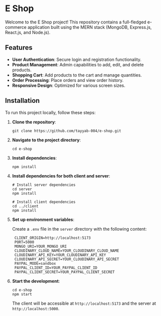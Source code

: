 # E Shop

Welcome to the E Shop project! This repository contains a full-fledged e-commerce application built using the MERN stack (MongoDB, Express.js, React.js, and Node.js).

## Features

- **User Authentication**: Secure login and registration functionality.
- **Product Management**: Admin capabilities to add, edit, and delete products.
- **Shopping Cart**: Add products to the cart and manage quantities.
- **Order Processing**: Place orders and view order history.
- **Responsive Design**: Optimized for various screen sizes.

## Installation

To run this project locally, follow these steps:

1. **Clone the repository**:

   ```
   git clone https://github.com/tayyab-004/e-shop.git
   ```

2. **Navigate to the project directory**:

   ```
   cd e-shop
   ```

3. **Install dependencies**:

   ```
   npm install
   ```

4. **Install dependencies for both client and server**:

   ```
   # Install server dependencies
   cd server
   npm install

   # Install client dependencies
   cd ../client
   npm install
   ```

5. **Set up environment variables**:

   Create a `.env` file in the `server` directory with the following content:

   ```
    CLIENT_ORIGIN=http://localhost:5173
    PORT=5000
    MONGO_URI=YOUR_MONGO_URI
    CLOUDINARY_CLOUD_NAME=YOUR_CLOUDINARY_CLOUD_NAME
    CLOUDINARY_API_KEY=YOUR_CLOUDINARY_API_KEY
    CLOUDINARY_API_SECRET=YOUR_CLOUDINARY_API_SECRET
    PAYPAL_MODE=sandbox
    PAYPAL_CLIENT_ID=YOUR_PAYPAL_CLIENT_ID
    PAYPAL_CLIENT_SECRET=YOUR_PAYPAL_CLIENT_SECRET
   ```

6. **Start the development**:

   ```
   cd e-shop
   npm start
   ```

   The client will be accessible at `http://localhost:5173` and the server at `http://localhost:5000`.
